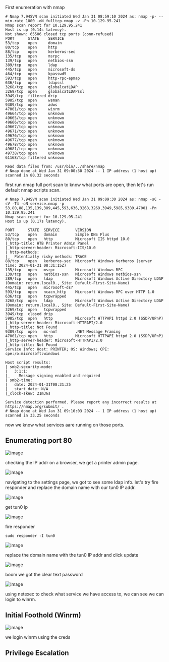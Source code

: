 First enumeration with nmap 

```shell
# Nmap 7.94SVN scan initiated Wed Jan 31 08:59:10 2024 as: nmap -p- --min-rate 1000 -oN fulltcp.nmap -v -Pn 10.129.95.241
Nmap scan report for 10.129.95.241
Host is up (0.14s latency).
Not shown: 65506 closed tcp ports (conn-refused)
PORT      STATE    SERVICE
53/tcp    open     domain
80/tcp    open     http
88/tcp    open     kerberos-sec
135/tcp   open     msrpc
139/tcp   open     netbios-ssn
389/tcp   open     ldap
445/tcp   open     microsoft-ds
464/tcp   open     kpasswd5
593/tcp   open     http-rpc-epmap
636/tcp   open     ldapssl
3268/tcp  open     globalcatLDAP
3269/tcp  open     globalcatLDAPssl
3949/tcp  filtered drip
5985/tcp  open     wsman
9389/tcp  open     adws
47001/tcp open     winrm
49664/tcp open     unknown
49665/tcp open     unknown
49666/tcp open     unknown
49667/tcp open     unknown
49671/tcp open     unknown
49676/tcp open     unknown
49677/tcp open     unknown
49678/tcp open     unknown
49681/tcp open     unknown
49738/tcp open     unknown
61168/tcp filtered unknown

Read data files from: /usr/bin/../share/nmap
# Nmap done at Wed Jan 31 09:00:30 2024 -- 1 IP address (1 host up) scanned in 80.32 seconds
```
first run nmap full port scan to know what ports are open, then  let's run default nmap scripts scan. 

```shell
# Nmap 7.94SVN scan initiated Wed Jan 31 09:09:30 2024 as: nmap -sC -sV -T4 -oN service.nmap -p 53,80,88,135,139,389,445,593,636,3268,3269,3949,5985,9389,47001 -Pn 10.129.95.241
Nmap scan report for 10.129.95.241
Host is up (0.17s latency).

PORT      STATE  SERVICE       VERSION
53/tcp    open   domain        Simple DNS Plus
80/tcp    open   http          Microsoft IIS httpd 10.0
|_http-title: HTB Printer Admin Panel
|_http-server-header: Microsoft-IIS/10.0
| http-methods: 
|_  Potentially risky methods: TRACE
88/tcp    open   kerberos-sec  Microsoft Windows Kerberos (server time: 2024-01-31 08:31:15Z)
135/tcp   open   msrpc         Microsoft Windows RPC
139/tcp   open   netbios-ssn   Microsoft Windows netbios-ssn
389/tcp   open   ldap          Microsoft Windows Active Directory LDAP (Domain: return.local0., Site: Default-First-Site-Name)
445/tcp   open   microsoft-ds?
593/tcp   open   ncacn_http    Microsoft Windows RPC over HTTP 1.0
636/tcp   open   tcpwrapped
3268/tcp  open   ldap          Microsoft Windows Active Directory LDAP (Domain: return.local0., Site: Default-First-Site-Name)
3269/tcp  open   tcpwrapped
3949/tcp  closed drip
5985/tcp  open   http          Microsoft HTTPAPI httpd 2.0 (SSDP/UPnP)
|_http-server-header: Microsoft-HTTPAPI/2.0
|_http-title: Not Found
9389/tcp  open   mc-nmf        .NET Message Framing
47001/tcp open   http          Microsoft HTTPAPI httpd 2.0 (SSDP/UPnP)
|_http-server-header: Microsoft-HTTPAPI/2.0
|_http-title: Not Found
Service Info: Host: PRINTER; OS: Windows; CPE: cpe:/o:microsoft:windows

Host script results:
| smb2-security-mode: 
|   3:1:1: 
|_    Message signing enabled and required
| smb2-time: 
|   date: 2024-01-31T08:31:25
|_  start_date: N/A
|_clock-skew: 21m36s

Service detection performed. Please report any incorrect results at https://nmap.org/submit/ .
# Nmap done at Wed Jan 31 09:10:03 2024 -- 1 IP address (1 host up) scanned in 33.25 seconds
```
now we know what services aare running on those ports. 

## Enumerating port 80 

![image](https://github.com/n16hth4wk07/n16hth4wk07.github.io/assets/87468669/de2800c5-fe2d-46a5-847d-7f25e32e1587)

checking the IP addr on a browser, we get a printer admin page. 

![image](https://github.com/n16hth4wk07/n16hth4wk07.github.io/assets/87468669/0fd2c226-23c1-405a-b500-69ff7aa61f0c)

navigating to the settings page, we got to see some ldap info. let's try fire responder and replace the domain name with our tun0 IP addr. 

![image](https://github.com/n16hth4wk07/n16hth4wk07.github.io/assets/87468669/1a279d88-8e9b-4a38-a70d-694e6e4e4716)

get tun0 ip 

![image](https://github.com/n16hth4wk07/n16hth4wk07.github.io/assets/87468669/ab0e7e56-0625-4353-9fda-1754d88f150f)

fire responder 

```shell
sudo responder -I tun0
```

![image](https://github.com/n16hth4wk07/n16hth4wk07.github.io/assets/87468669/887088a2-3feb-4365-87e5-4d85f86d6e91)

replace the domain name with the tun0 IP addr and click update

![image](https://github.com/n16hth4wk07/n16hth4wk07.github.io/assets/87468669/133c2b3f-85a8-49f4-ae5f-4b4990709b45)

boom we got the clear text password

![image](https://github.com/n16hth4wk07/n16hth4wk07.github.io/assets/87468669/f5f59216-6971-4442-a23b-2ad495e27116)

using netexec to check what service we have access to, we can see we can login to winrm.

## Initial Foothold (Winrm)

![image](https://github.com/n16hth4wk07/n16hth4wk07.github.io/assets/87468669/711d9207-ed4f-42be-ba63-49b3654e560b)

we login winrm using the creds


## Privilege Escalation 


